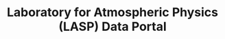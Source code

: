 ---
description: ''
programmatic_access: through pysatSpaceWeather
relationship_description: Used by the CU SpWx TREC
relationships:
- cu_spwx_trec
shortname: lasp
timestamp: Mon, 14 Feb 2022 17:44:48 GMT
title: Laboratory for Atmospheric Physics (LASP) Data Portal
type: portal
uuid: 7bd860cf-1e35-4e8d-9973-3e8b79250012
website_link: https://lasp.colorado.edu/home/mission-ops-data/data-systems/data-products/
---